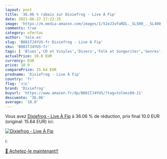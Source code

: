 ```yaml
---
layout: post
title: '36.06 % rabais sur Dixiefrog - Live À Fip'
date: 2021-06-27 17:22:25
image: 'https://m.media-amazon.com/images/I/51eJ3vFaRDL._SL500_._SL400_.jpg'
comments: true
category: ofertas
author: 'tole.es'
slug: 'B001TJ4YUS-fr Dixiefrog - Live À Fip'
sku: 'B001TJ4YUS-fr'
tags: [ 'Blues','CD et Vinyles','Divers','Folk et Songwriter','Genres','Gospel','Musique religieuse et Gospel','Rock','dixiefrog', ]
actualPrice: 10.0 EUR
currency: EUR
price: 10.0
comparePrice: 15.64 EUR
prodname: 'Dixiefrog - Live À Fip'
country: 'fr'
flag: '🇫🇷'
brand: 'Dixiefrog'
buyurl: 'https://www.amazon.fr/dp/B001TJ4YUS/?tag=tolees0d-21'
descuento: '36.06'
average: '10.0'
---
```


Vous avez [Dixiefrog - Live À Fip](https://www.amazon.fr/dp/B001TJ4YUS/?tag=tolees0d-21)  à  36.06 % de réduction, prix final  10.0 EUR (original: 15.64 EUR) ici:

[![Dixiefrog - Live À Fip](https://m.media-amazon.com/images/I/51eJ3vFaRDL._SL500_._SL400_.jpg)](https://www.amazon.fr/dp/B001TJ4YUS/?tag=tolees0d-21)

ℹ️:


[🛒 Achetez-le maintenant!!](https://www.amazon.fr/dp/B001TJ4YUS/?tag=tolees0d-21)
